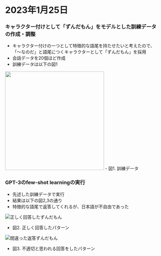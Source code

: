 
# 2023年1月25日

### キャラクター付けとして「ずんだもん」をモデルとした訓練データの作成・調整
 - キャラクター付けの一つとして特徴的な語尾を持たせたいと考えたので、「～なのだ」と語尾につくキャラクターとして「ずんだもん」を採用
 - 会話データを20個ほど作成
 - 訓練データは以下の図1
 
 <img src="https://user-images.githubusercontent.com/109527837/214480789-2d3f0ca1-9554-451a-8ebc-10578ec6a3c3.png" width="320px">
   - 図1. 訓練データ
 
### GPT-3のfew-shot learningの実行
 - 先述した訓練データで実行
 - 結果は以下の図2,3の通り
  - 特徴的な語尾で返答してくれるが、日本語が不自由であった

![正しく回答したずんだもん](https://user-images.githubusercontent.com/109527837/214479676-7ae57f87-2c67-4a0a-ae46-421b604a8f68.png)
  - 図2. 正しく回答したパターン
  
![間違った返答ずんだもん](https://user-images.githubusercontent.com/109527837/214479782-3badc4ef-5639-4821-ba3e-41ec0da6a30e.png)
  - 図3. 不適切と思われる回答をしたパターン
